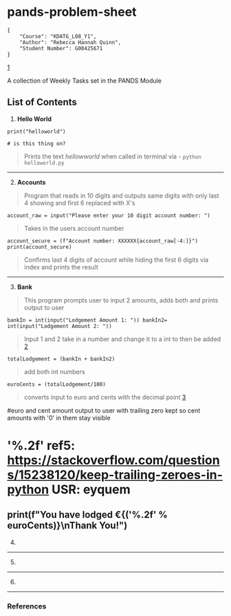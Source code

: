 # pands-problem-sheet

```text
{
    "Course": "KDATG_L08_Y1",
    "Author": "Rebecca Hannah Quinn",
    "Student Number": G00425671
}
```

[1]

A collection of Weekly Tasks set in the PANDS Module

## List of Contents

1. **Hello World**

`print("helloworld")`

`# is this thing on?`

>Prints the text *hellowworld* when called in terminal via - `python helloworld.py`

---

2. **Accounts**

>Program that reads in 10 digits and outputs same digits with only last 4 showing and first 6 replaced with X's


`account_raw = input("Please enter your 10 digit account number: ")`
>Takes in the users account number

`account_secure = (f"Account number: XXXXXX{account_raw[-4:]}")`
`print(account_secure)`
>Confirms last 4 digits of account while hiding the first 6 digits via index and prints the result
---

3. **Bank**

>This program prompts user to input 2 amounts, adds both and prints output to user

`bankIn = int(input("Lodgement Amount 1: "))
bankIn2= int(input("Lodgement Amount 2: "))`
>Input 1 and 2 take in a number and change it to a int to then be added [2]

`totalLodgement = (bankIn + bankIn2)`
>add both int numbers

`euroCents = (totalLodgement/100)`
>converts input to euro and cents with the decimal point [3]

#euro and cent amount output to user with trailing zero kept so cent amounts with '0' in them stay visible
# '%.2f' ref5: https://stackoverflow.com/questions/15238120/keep-trailing-zeroes-in-python USR: eyquem
print(f"You have lodged €{('%.2f' % euroCents)}\nThank You!")
---

4.

---

5.

---

6.

---

### References

[1]: https://www.markdownguide.org/basic-syntax/ "Markdown Cheat Sheet"

[2]: https://vlegalwaymayo.atu.ie/pluginfile.php/857748/mod_label/intro/lab%202.2%20First%20Programs.pdf?time=1675120017388 "First Programs"

[3]: https://stackoverflow.com/questions/46189874/python-find-the-dollar-and-cent "How to get Dollar Cent - User: YOHAN DE ROSE"